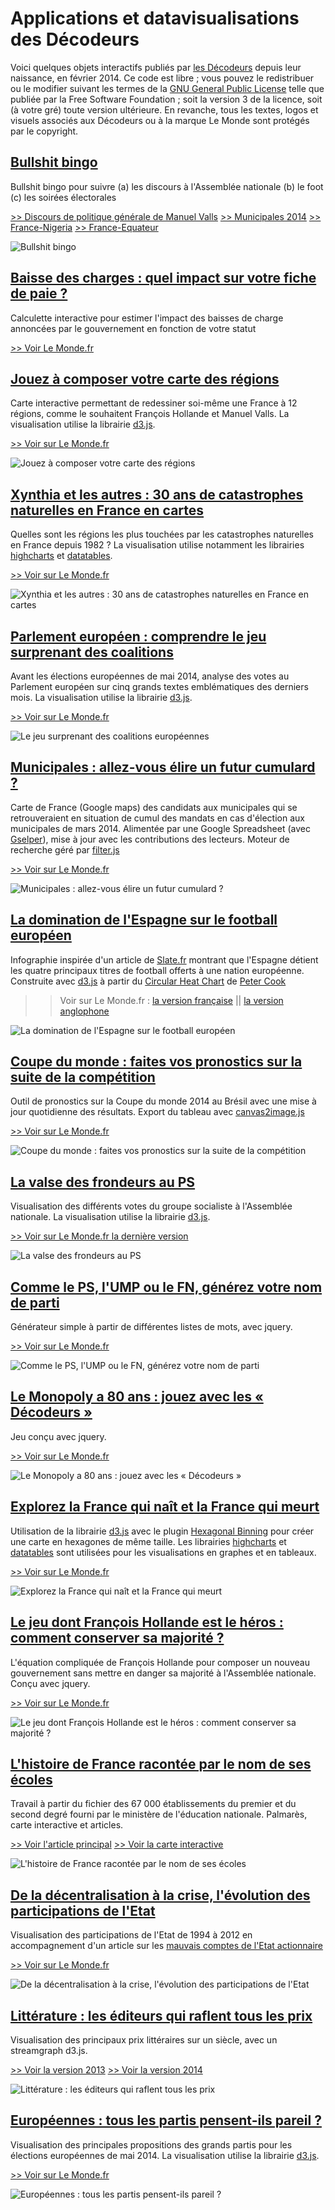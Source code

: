 # Applications et datavisualisations des Décodeurs

Voici quelques objets interactifs publiés par [les Décodeurs](http://www.lemonde.fr/les-decodeurs/) depuis leur naissance, en février 2014.
Ce code est libre ; vous pouvez le redistribuer ou le modifier suivant les termes de la [GNU General Public License](http://www.gnu.org/licenses/gpl.html) telle que publiée par la Free Software Foundation ; soit la version 3 de la licence, soit (à votre gré) toute version ultérieure.
En revanche, tous les textes, logos et visuels associés aux Décodeurs ou à la marque Le Monde sont protégés par le copyright.

## [Bullshit bingo](bullshit-bingo) ##
Bullshit bingo pour suivre (a) les discours à l'Assemblée nationale (b) le foot (c) les soirées électorales

[>> Discours de politique générale de Manuel Valls](http://www.lemonde.fr/les-decodeurs/visuel/2014/04/08/jouez-au-bingo-du-discours-de-politique-generale-de-manuel-valls_4397625_4355770.html)
[>> Municipales 2014](http://www.lemonde.fr/les-decodeurs/visuel/2014/03/30/suivez-la-soiree-electorale-avec-le-munibingo_4392304_4355770.html)
[>> France-Nigeria](http://www.lemonde.fr/coupe-du-monde/visuel/2014/06/30/jouez-au-bingo-du-match-france-nigeria_4448140_1616627.html)
[>> France-Equateur](http://www.lemonde.fr/les-decodeurs/visuel/2014/06/25/jouez-au-bingo-du-match-france-equateur_4445325_4355770.html)

![Bullshit bingo](bullshit-bingo/illustr.png "Bullshit bingo")

## [Baisse des charges : quel impact sur votre fiche de paie ?](calculette-fiche-de-paie)
Calculette interactive pour estimer l'impact des baisses de charge annoncées par le gouvernement en fonction de votre statut

[>> Voir Le Monde.fr](http://www.lemonde.fr/les-decodeurs/visuel/2014/04/29/baisse-des-charges-quel-impact-sur-votre-fiche-de-paie_4408955_4355770.html)


## [Jouez à composer votre carte des régions](carte-regions) ##
Carte interactive permettant de redessiner soi-même une France à 12 régions, comme le souhaitent François Hollande et Manuel Valls. La visualisation utilise la librairie [d3.js](http://d3js.org).

[>> Voir sur Le Monde.fr](http://www.lemonde.fr/les-decodeurs/visuel/2014/04/18/et-vous-comment-reduiriez-vous-la-france-a-12-regions_4403491_4355770.html)

![Jouez à composer votre carte des régions](carte-regions/illustr.png "Jouez à composer votre carte des régions")


## [Xynthia et les autres : 30 ans de catastrophes naturelles en France en cartes](catastrophes-naturelles) ##
Quelles sont les régions les plus touchées par les catastrophes naturelles en France depuis 1982 ? La visualisation utilise notamment les librairies [highcharts](http://highcharts.com) et [datatables](http://datatables.net).

[>> Voir sur Le Monde.fr](http://www.lemonde.fr/les-decodeurs/visuel/2014/12/12/au-dela-de-xynthia-trente-ans-de-catastrophes-naturelles-en-cartes_4539499_4355770.html)

![Xynthia et les autres : 30 ans de catastrophes naturelles en France en cartes](catastrophes-naturelles/illustr.png "Jouez à composer votre carte des régions")


## [Parlement européen : comprendre le jeu surprenant des coalitions](coalitions-parlement-europeen) ##
Avant les élections européennes de mai 2014, analyse des votes au Parlement européen sur cinq grands textes emblématiques des derniers mois. La visualisation utilise la librairie [d3.js](http://d3js.org).

[>> Voir sur Le Monde.fr](http://www.lemonde.fr/les-decodeurs/visuel/2014/12/12/au-dela-de-xynthia-trente-ans-de-catastrophes-naturelles-en-cartes_4539499_4355770.html)

![Le jeu surprenant des coalitions européennes](coalitions-parlement-europeen/illustr.png "Le jeu surprenant des coalitions européennes")


## [Municipales : allez-vous élire un futur cumulard ?](cumulards-municipales) ##
Carte de France (Google maps) des candidats aux municipales qui se retrouveraient en situation de cumul des mandats en cas d'élection aux municipales de mars 2014. Alimentée par une Google Spreadsheet (avec [Gselper](https://github.com/Pirhoo/LODP/tree/master/Gselper)), mise à jour avec les contributions des lecteurs. Moteur de recherche géré par [filter.js](https://github.com/jiren/filter.js)

[>> Voir sur Le Monde.fr](http://www.lemonde.fr/municipales/visuel/2014/02/28/municipales-allez-vous-elire-un-futur-cumulard_4368751_1828682.html)

![Municipales : allez-vous élire un futur cumulard ?](cumulards-municipales/illustr.png "Municipales : allez-vous élire un futur cumulard ?")


## [La domination de l'Espagne sur le football européen](foot-espagne) ##
Infographie inspirée d'un article de [Slate.fr](http://www.slate.fr/sports/87183/football-espagne-trophees-monde) montrant que l'Espagne détient les quatre principaux titres de football offerts à une nation européenne. Construite avec [d3.js](http://d3js.org) à partir du [Circular Heat Chart](https://github.com/prcweb/d3-circularheat) de [Peter Cook](https://github.com/prcweb)

>> Voir sur Le Monde.fr : [la version française](http://www.lemonde.fr/sport/visuel/2014/05/25/la-domination-de-l-espagne-sur-le-foot-europeen_4425329_3242.html) || [la version anglophone](http://www.lemonde.fr/sport/visuel/2014/05/25/la-domination-de-l-espagne-sur-le-foot-europeen_4425329_3242.html)

![La domination de l'Espagne sur le football européen](foot-espagne/illustr.png "La domination de l'Espagne sur le football européen")


## [Coupe du monde : faites vos pronostics sur la suite de la compétition](foot-pronotics) ##
Outil de pronostics sur la Coupe du monde 2014 au Brésil avec une mise à jour quotidienne des résultats. Export du tableau avec [canvas2image.js](http://www.nihilogic.dk/labs/canvas2image/)

[>> Voir sur Le Monde.fr](http://www.lemonde.fr/les-decodeurs/visuel/2014/06/14/coupe-du-monde-faites-vos-pronostics-sur-la-suite-de-la-competition_4438319_4355770.html)

![Coupe du monde : faites vos pronostics sur la suite de la compétition](foot-pronotics/illustr.png "Coupe du monde : faites vos pronostics sur la suite de la compétition")


## [La valse des frondeurs au PS](frondeurs-ps) ##
Visualisation des différents votes du groupe socialiste à l'Assemblée nationale. La visualisation utilise la librairie [d3.js](http://d3js.org).

[>> Voir sur Le Monde.fr la dernière version](http://www.lemonde.fr/les-decodeurs/visuel/2014/09/16/vote-de-confiance-qu-ont-vote-les-frondeurs_4488629_4355770.html)

![La valse des frondeurs au PS](frondeurs-ps/illustr.png "La valse des frondeurs au PS")


## [Comme le PS, l'UMP ou le FN, générez votre nom de parti](generateur-noms-partis) ##
Générateur simple à partir de différentes listes de mots, avec jquery.

[>> Voir sur Le Monde.fr](http://www.lemonde.fr/les-decodeurs/article/2014/10/25/comme-le-ps-l-ump-ou-le-fn-generez-votre-nom-de-parti_4512206_4355770.html)

![Comme le PS, l'UMP ou le FN, générez votre nom de parti](generateur-noms-partis/illustr.png "Comme le PS, l'UMP ou le FN, générez votre nom de parti")


## [Le Monopoly a 80 ans : jouez avec les « Décodeurs »](monopoly) ##
Jeu conçu avec jquery.

[>> Voir sur Le Monde.fr](http://www.lemonde.fr/les-decodeurs/visuel/2015/03/07/jouez-au-monopoly-des-decodeurs_4587464_4355770.html)

![Le Monopoly a 80 ans : jouez avec les « Décodeurs »](monopoly/illustr.png "Le Monopoly a 80 ans : jouez avec les « Décodeurs »")


## [Explorez la France qui naît et la France qui meurt](naissances-morts) ##
Utilisation de la librairie [d3.js](http://d3js.org) avec le plugin [Hexagonal Binning](https://github.com/d3/d3-plugins/tree/master/hexbin) pour créer une carte en hexagones de même taille. Les librairies [highcharts](http://highcharts.com) et [datatables](http://datatables.net) sont utilisées pour les visualisations en graphes et en tableaux.

[>> Voir sur Le Monde.fr](http://www.lemonde.fr/les-decodeurs/visuel/2014/11/13/explorez-la-france-qui-nait-et-la-france-qui-meurt_4523195_4355770.html)

![Explorez la France qui naît et la France qui meurt](naissances-morts/illustr.png "Explorez la France qui naît et la France qui meurt")


## [Le jeu dont François Hollande est le héros : comment conserver sa majorité ?](newsgame-hollande) ##
L'équation compliquée de François Hollande pour composer un nouveau gouvernement sans mettre en danger sa majorité à l'Assemblée nationale. Conçu avec jquery.

[>> Voir sur Le Monde.fr](http://www.lemonde.fr/les-decodeurs/visuel/2014/04/07/nouveau-gouvernement-aidez-francois-hollande-a-conserver-sa-majorite_4396716_4355770.html)

![Le jeu dont François Hollande est le héros : comment conserver sa majorité ?](newsgame-hollande/illustr.png "Le jeu dont François Hollande est le héros : comment conserver sa majorité ?")


## [L'histoire de France racontée par le nom de ses écoles](noms-ecoles) ##
Travail à partir du fichier des 67 000 établissements du premier et du second degré fourni par le ministère de l'éducation nationale. Palmarès, carte interactive et articles.

[>> Voir l'article principal](http://www.lemonde.fr/les-decodeurs/article/2015/04/18/de-jules-ferry-a-pierre-perret-l-etonnant-palmares-des-noms-d-ecoles-de-colleges-et-de-lycees-en-france_4613091_4355770.html)
[>> Voir la carte interactive](http://www.lemonde.fr/les-decodeurs/visuel/2015/04/18/carte-le-nom-de-votre-ancienne-ecole-est-il-repandu_4617631_4355770.html)

![L'histoire de France racontée par le nom de ses écoles](noms-ecoles/illustr.png "L'histoire de France racontée par le nom de ses écoles")


## [De la décentralisation à la crise, l'évolution des participations de l'Etat](participations-etat) ##
Visualisation des participations de l'Etat de 1994 à 2012 en accompagnement d'un article sur les [mauvais comptes de l'Etat actionnaire](http://www.lemonde.fr/les-decodeurs/article/2014/11/04/participations-les-mauvais-comptes-de-l-etat-actionnaire_4509167_4355770.html)

[>> Voir sur Le Monde.fr](http://www.lemonde.fr/les-decodeurs/visuel/2014/11/04/de-la-decentralisation-a-la-crise-l-evolution-des-participations-de-l-etat_4517740_4355770.html)

![De la décentralisation à la crise, l'évolution des participations de l'Etat](participations-etat/illustr.png "De la décentralisation à la crise, l'évolution des participations de l'Etat")


## [Littérature : les éditeurs qui raflent tous les prix](prix-litteraires) ##
Visualisation des principaux prix littéraires sur un siècle, avec un streamgraph d3.js.

[>> Voir la version 2013](http://www.lemonde.fr/livres/visuel/2013/11/30/prix-litteraires-les-maisons-d-edition-qui-regnent-sur-les-classements_3523087_3260.html)
[>> Voir la version 2014](http://www.lemonde.fr/les-decodeurs/visuel/2014/11/20/un-siecle-de-prix-litteraires-maison-par-maison_4526292_4355770.html)

![Littérature : les éditeurs qui raflent tous les prix](prix-litteraires/illustr.png "Littérature : les éditeurs qui raflent tous les prix")



## [Européennes : tous les partis pensent-ils pareil ?](programmes-europeennes-2014) ##
Visualisation des principales propositions des grands partis pour les élections européennes de mai 2014. La visualisation utilise la librairie [d3.js](http://d3js.org).

[>> Voir sur Le Monde.fr](http://www.lemonde.fr/les-decodeurs/visuel/2014/05/15/europeennes-tous-les-partis-pensent-ils-pareil_4419636_4355770.html)

![Européennes : tous les partis pensent-ils pareil ?](programmes-europeennes-2014/illustr.png "Européennes : tous les partis pensent-ils pareil ?")